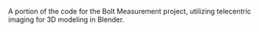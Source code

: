 A portion of the code for the Bolt Measurement project, utilizing telecentric imaging for 3D modeling in Blender.
